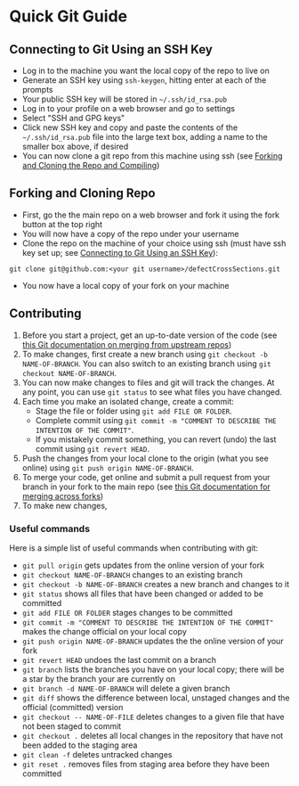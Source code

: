 # Quick Git Guide
## Connecting to Git Using an SSH Key
* Log in to the machine you want the local copy of the repo to live on
* Generate an SSH key using `ssh-keygen`, hitting enter at each of the prompts
* Your public SSH key will be stored in `~/.ssh/id_rsa.pub`
* Log in to your profile on a web browser and go to settings
* Select "SSH and GPG keys"
* Click new SSH key and copy and paste the contents of the `~/.ssh/id_rsa.pub` file into the large text box, adding a name to the smaller box above, if desired
* You can now clone a git repo from this machine using ssh (see [Forking and Cloning the Repo and Compiling](#forking-and-cloning-the-repo-and-compiling))

## Forking and Cloning Repo
* First, go the the main repo on a web browser and fork it using the fork button at the top right
* You will now have a copy of the repo under your username
* Clone the repo on the machine of your choice using ssh (must have ssh key set up; see [Connecting to Git Using an SSH Key](#connecting-to-git-using-an-ssh-key)):
```
git clone git@github.com:<your git username>/defectCrossSections.git
```
* You now have a local copy of your fork on your machine

## Contributing
1. Before you start a project, get an up-to-date version of the code (see [this Git documentation on merging from upstream repos](https://docs.github.com/en/github/collaborating-with-issues-and-pull-requests/merging-an-upstream-repository-into-your-fork))
2. To make changes, first create a new branch using `git checkout -b NAME-OF-BRANCH`. You can also switch to an existing branch
   using `git checkout NAME-OF-BRANCH`.
3. You can now make changes to files and git will track the changes. At any point, you can use `git status` to see what files you have changed.
4. Each time you make an isolated change, create a commit:
	* Stage the file or folder using `git add FILE OR FOLDER`. 
	* Complete commit using `git commit -m "COMMENT TO DESCRIBE THE INTENTION OF THE COMMIT"`. 
  	* If you mistakely commit something, you can revert (undo) the last commit using `git revert HEAD`.
5. Push the changes from your local clone to the origin (what you see online) using `git push origin NAME-OF-BRANCH`.
6. To merge your code, get online and submit a pull request from your branch in your fork to the main repo (see [this Git documentation for merging across forks](https://docs.github.com/en/github/collaborating-with-issues-and-pull-requests/creating-a-pull-request-from-a-fork))
7. To make new changes, 

### Useful commands
Here is a simple list of useful commands when contributing with git:
* `git pull origin` gets updates from the online version of your fork
* `git checkout NAME-OF-BRANCH` changes to an existing branch
* `git checkout -b NAME-OF-BRANCH` creates a new branch and changes to it
* `git status` shows all files that have been changed or added to be committed
* `git add FILE OR FOLDER` stages changes to be committed
* `git commit -m "COMMENT TO DESCRIBE THE INTENTION OF THE COMMIT"` makes the change official on your local copy
* `git push origin NAME-OF-BRANCH` updates the the online version of your fork
* `git revert HEAD` undoes the last commit on a branch
* `git branch` lists the branches you have on your local copy; there will be a star by the branch your are currently on
* `git branch -d NAME-OF-BRANCH` will delete a given branch
* `git diff` shows the difference between local, unstaged changes and the official (committed) version
* `git checkout -- NAME-OF-FILE` deletes changes to a given file that have not been staged to commit
* `git checkout .` deletes all local changes in the repository that have not been added to the staging area
* `git clean -f` deletes untracked changes
* `git reset .` removes files from staging area before they have been committed
